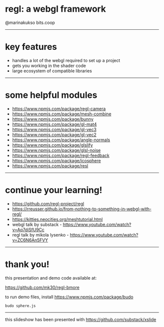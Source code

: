 # regl: a webgl framework

@marinakukso
bits.coop

---

# key features

* handles a lot of the webgl required to set up a project
* gets you working in the shader code
* large ecosystem of compatible libraries

---

# some helpful modules

* https://www.npmjs.com/package/regl-camera
* https://www.npmjs.com/package/mesh-combine
* https://www.npmjs.com/package/bunny
* https://www.npmjs.com/package/gl-mat4
* https://www.npmjs.com/package/gl-vec3
* https://www.npmjs.com/package/gl-vec2
* https://www.npmjs.com/package/angle-normals
* https://www.npmjs.com/package/glslify
* https://www.npmjs.com/package/glsl-noise
* https://www.npmjs.com/package/regl-feedback
* https://www.npmjs.com/package/icosphere
* https://www.npmjs.com/package/resl

---

# continue your learning!

* https://github.com/regl-project/regl
* https://rreusser.github.io/from-nothing-to-something-in-webgl-with-regl/
* https://kitties.neocities.org/meshtutorial.html
* webgl talk by substack - https://www.youtube.com/watch?v=Aq7diSfU9Cc 
* regl talk by mikola lysenko - https://www.youtube.com/watch?v=ZC6N6An5FVY

---

# thank you!

this presentation and demo code available at:

https://github.com/mk30/regl-bmore

to run demo files, install https://www.npmjs.com/package/budo

`budo sphere.js`

---

this slideshow has been presented with https://github.com/substack/xslide
